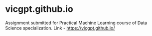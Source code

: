 # vicgpt.github.io

Assignment submitted for Practical Machine Learning course of Data Science specialization. Link - https://vicgpt.github.io/
